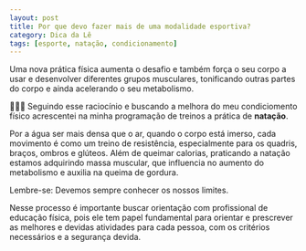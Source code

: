 ```yaml
---
layout: post
title: Por que devo fazer mais de uma modalidade esportiva?
category: Dica da Lê
tags: [esporte, natação, condicionamento]
---
```


Uma nova prática física aumenta o desafio e também força o seu corpo a usar e desenvolver diferentes grupos musculares, tonificando outras partes do corpo e ainda acelerando o seu metabolismo.

🏊🏻‍♀️ Seguindo esse raciocínio e buscando a melhora do meu condiciomento físico acrescentei na minha programação de treinos a prática de **natação**.

Por a água ser mais densa que o ar, quando o corpo está imerso, cada movimento é como um treino de resistência, especialmente para os quadris, braços, ombros e glúteos.
Além de queimar calorias, praticando a natação estamos adquirindo massa muscular, que influencia no aumento do metabolismo e auxilia na queima de gordura.

Lembre-se: Devemos sempre conhecer os nossos limites.

Nesse processo é importante buscar orientação com profissional de educação física, pois ele tem papel fundamental para orientar e prescrever as melhores e devidas atividades para cada pessoa, com os critérios necessários e a segurança devida.
